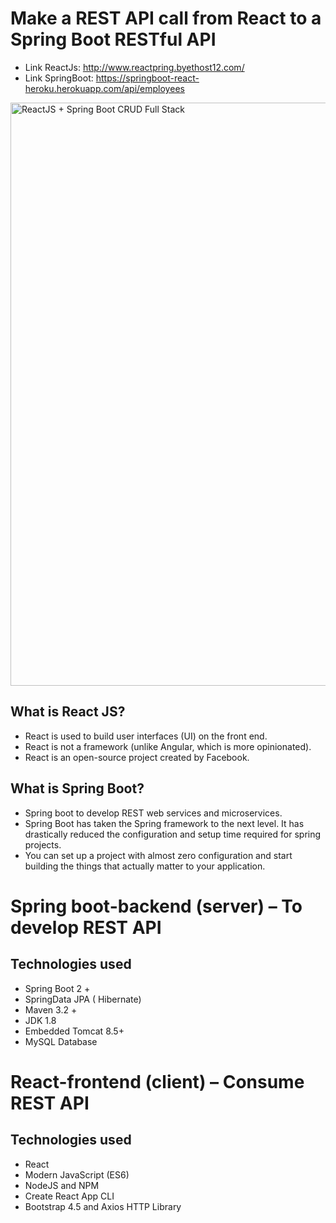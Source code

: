 # Make a REST API call from React to a Spring Boot RESTful API

 * Link ReactJs: http://www.reactpring.byethost12.com/
 * Link SpringBoot: https://springboot-react-heroku.herokuapp.com/api/employees
 
<img width="933" alt="ReactJS + Spring Boot CRUD Full Stack" src="https://user-images.githubusercontent.com/28465241/112813934-f557a780-90a8-11eb-8c0e-1c496cdef0a9.png">


## What is React JS?
 * React is used to build user interfaces (UI) on the front end.
 * React is not a framework (unlike Angular, which is more opinionated).
 * React is an open-source project created by Facebook.


## What is Spring Boot?
* Spring boot to develop REST web services and microservices.
* Spring Boot has taken the Spring framework to the next level. It has drastically reduced the configuration and setup time required for spring projects.
* You can set up a project with almost zero configuration and start building the things that actually matter to your application.

# Spring boot-backend (server) – To develop REST API</br>

## Technologies used
* Spring Boot 2 +</br>
* SpringData JPA ( Hibernate)</br>
* Maven 3.2 +</br>
*  JDK 1.8</br>
*  Embedded Tomcat 8.5+</br>
*  MySQL Database</br>
# React-frontend (client) – Consume REST API</br>

## Technologies used
*  React</br>
*  Modern JavaScript (ES6)</br>
*  NodeJS and NPM</br>
*  Create React App CLI</br>
*  Bootstrap 4.5 and Axios HTTP Library


